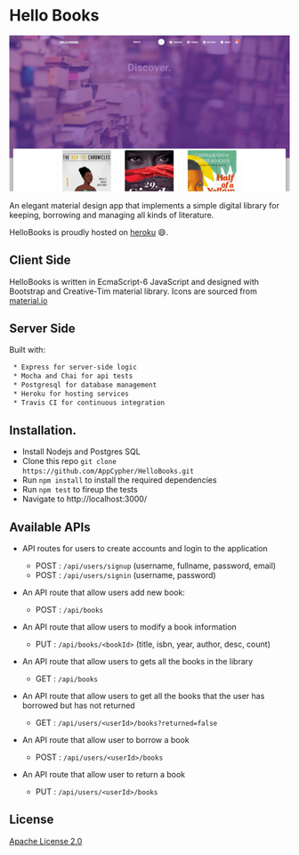 # Hello Books
![hellobooks screenshot](https://github.com/AppCypher/HelloBooks/blob/api-test/template/img/screenshot.png "HelloBooks Discover Page")

An elegant material design app that implements a simple digital library for keeping, borrowing and managing all kinds of literature.

HelloBooks is proudly hosted on [heroku](https://steve-hello-world.herokuapp.com/) :smile:.


## Client Side
HelloBooks is written in EcmaScript-6 JavaScript and designed with Bootstrap and Creative-Tim material library. Icons are sourced from [material.io](material.io/icons)


## Server Side
Built with:

	 * Express for server-side logic
	 * Mocha and Chai for api tests 
	 * Postgresql for database management
	 * Heroku for hosting services 
	 * Travis CI for continuous integration
    


## Installation.
  * Install Nodejs and Postgres SQL
  * Clone this repo ``` git clone https://github.com/AppCypher/HelloBooks.git ```
  * Run ```npm install``` to install the required dependencies
  * Run ```npm test``` to fireup the tests
  * Navigate to http://localhost:3000/


## Available APIs
- API routes for users to create accounts and login to the application
  * POST : ```/api/users/signup```  (username, fullname, password, email)
  *  POST : ```/api/users/signin``` (username, password)

- An API route that allow users add new book:
  * POST : ```/api/books```

- An API route that allow users to modify a book information
  * PUT : ```/api/books/<bookId>``` (title, isbn, year, author, desc, count)

- An API route that allow users to gets all the books in the library
  * GET : ```/api/books```

- An API route that allow users to get all the books that the user has
borrowed but has not returned
  * GET : ```/api/users/<userId>/books?returned=false```

- An API route that allow user to borrow a book
  * POST : ```/api/users/<userId>/books```

- An API route that allow user to return a book
  * PUT : ```/api/users/<userId>/books```

## License
[Apache License 2.0](https://github.com/AppCypher/HelloBooks/blob/master/LICENSE)

